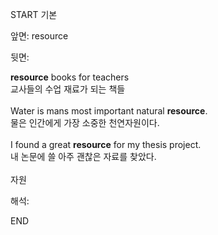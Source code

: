START
기본

앞면:
resource


뒷면:
<div><strong>resource</strong> books for teachers </div><div><div>교사들의 수업 재료가 되는 책들</div></div><div><br></div><div><div>Water is mans most important natural <strong>resource</strong>. </div><div><div>물은 인간에게 가장 소중한 천연자원이다.</div></div></div><div><br></div><div><div>I found a great <strong>resource</strong> for my thesis project. </div><div><div>내 논문에 쓸 아주 괜찮은 자료를 찾았다.</div></div></div><div><br></div><div>자원</div>


해석:
<!--ID: 1746614454557-->
END